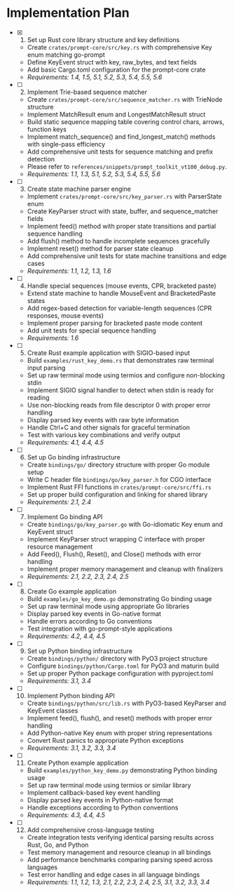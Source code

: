 # Implementation Plan

- [x] 1. Set up Rust core library structure and key definitions
  - Create `crates/prompt-core/src/key.rs` with comprehensive Key enum matching go-prompt
  - Define KeyEvent struct with key, raw_bytes, and text fields
  - Add basic Cargo.toml configuration for the prompt-core crate
  - _Requirements: 1.4, 1.5, 5.1, 5.2, 5.3, 5.4, 5.5, 5.6_

- [ ] 2. Implement Trie-based sequence matcher
  - Create `crates/prompt-core/src/sequence_matcher.rs` with TrieNode structure
  - Implement MatchResult enum and LongestMatchResult struct
  - Build static sequence mapping table covering control chars, arrows, function keys
  - Implement match_sequence() and find_longest_match() methods with single-pass efficiency
  - Add comprehensive unit tests for sequence matching and prefix detection
  - Please refer to `references/snippets/prompt_toolkit_vt100_debug.py`.
  - _Requirements: 1.1, 1.3, 5.1, 5.2, 5.3, 5.4, 5.5, 5.6_

- [ ] 3. Create state machine parser engine
  - Implement `crates/prompt-core/src/key_parser.rs` with ParserState enum
  - Create KeyParser struct with state, buffer, and sequence_matcher fields
  - Implement feed() method with proper state transitions and partial sequence handling
  - Add flush() method to handle incomplete sequences gracefully
  - Implement reset() method for parser state cleanup
  - Add comprehensive unit tests for state machine transitions and edge cases
  - _Requirements: 1.1, 1.2, 1.3, 1.6_

- [ ] 4. Handle special sequences (mouse events, CPR, bracketed paste)
  - Extend state machine to handle MouseEvent and BracketedPaste states
  - Add regex-based detection for variable-length sequences (CPR responses, mouse events)
  - Implement proper parsing for bracketed paste mode content
  - Add unit tests for special sequence handling
  - _Requirements: 1.6_

- [ ] 5. Create Rust example application with SIGIO-based input
  - Build `examples/rust_key_demo.rs` that demonstrates raw terminal input parsing
  - Set up raw terminal mode using termios and configure non-blocking stdin
  - Implement SIGIO signal handler to detect when stdin is ready for reading
  - Use non-blocking reads from file descriptor 0 with proper error handling
  - Display parsed key events with raw byte information
  - Handle Ctrl+C and other signals for graceful termination
  - Test with various key combinations and verify output
  - _Requirements: 4.1, 4.4, 4.5_

- [ ] 6. Set up Go binding infrastructure
  - Create `bindings/go/` directory structure with proper Go module setup
  - Write C header file `bindings/go/key_parser.h` for CGO interface
  - Implement Rust FFI functions in `crates/prompt-core/src/ffi.rs`
  - Set up proper build configuration and linking for shared library
  - _Requirements: 2.1, 2.4_

- [ ] 7. Implement Go binding API
  - Create `bindings/go/key_parser.go` with Go-idiomatic Key enum and KeyEvent struct
  - Implement KeyParser struct wrapping C interface with proper resource management
  - Add Feed(), Flush(), Reset(), and Close() methods with error handling
  - Implement proper memory management and cleanup with finalizers
  - _Requirements: 2.1, 2.2, 2.3, 2.4, 2.5_

- [ ] 8. Create Go example application
  - Build `examples/go_key_demo.go` demonstrating Go binding usage
  - Set up raw terminal mode using appropriate Go libraries
  - Display parsed key events in Go-native format
  - Handle errors according to Go conventions
  - Test integration with go-prompt-style applications
  - _Requirements: 4.2, 4.4, 4.5_

- [ ] 9. Set up Python binding infrastructure
  - Create `bindings/python/` directory with PyO3 project structure
  - Configure `bindings/python/Cargo.toml` for PyO3 and maturin build
  - Set up proper Python package configuration with pyproject.toml
  - _Requirements: 3.1, 3.4_

- [ ] 10. Implement Python binding API
  - Create `bindings/python/src/lib.rs` with PyO3-based KeyParser and KeyEvent classes
  - Implement feed(), flush(), and reset() methods with proper error handling
  - Add Python-native Key enum with proper string representations
  - Convert Rust panics to appropriate Python exceptions
  - _Requirements: 3.1, 3.2, 3.3, 3.4_

- [ ] 11. Create Python example application
  - Build `examples/python_key_demo.py` demonstrating Python binding usage
  - Set up raw terminal mode using termios or similar library
  - Implement callback-based key event handling
  - Display parsed key events in Python-native format
  - Handle exceptions according to Python conventions
  - _Requirements: 4.3, 4.4, 4.5_

- [ ] 12. Add comprehensive cross-language testing
  - Create integration tests verifying identical parsing results across Rust, Go, and Python
  - Test memory management and resource cleanup in all bindings
  - Add performance benchmarks comparing parsing speed across languages
  - Test error handling and edge cases in all language bindings
  - _Requirements: 1.1, 1.2, 1.3, 2.1, 2.2, 2.3, 2.4, 2.5, 3.1, 3.2, 3.3, 3.4_